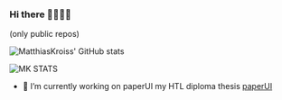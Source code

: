 ### Hi there 👋👨🏻‍💻

(only public repos)

![MatthiasKroiss' GitHub stats](https://github-readme-stats.vercel.app/api/top-langs?username=MatthiasKroiss&layout=compact&theme=dark)


![MK STATS](https://github-readme-stats.vercel.app/api?username=MatthiasKroiss&show_icons=true&theme=dark)
<!--
**MatthiasKroiss/MatthiasKroiss** is a ✨ _special_ ✨ repository because its `README.md` (this file) appears on your GitHub profile.

Here are some ideas to get you started:


--->
- 🔭 I’m currently working on paperUI my HTL diploma thesis [paperUI](https://paperui.vercel.app)
<!--- 🌱 I’m currently learning ...
- 👯 I’m looking to collaborate on ...
- 🤔 I’m looking for help with ...
- 💬 Ask me about ...
- 📫 How to reach me: ...
- 😄 Pronouns: ...
- ⚡ Fun fact: ...
-->
